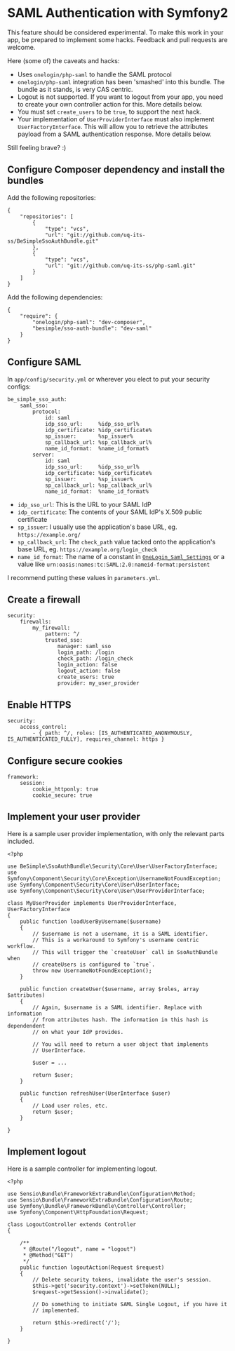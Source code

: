 SAML Authentication with Symfony2
=================================

This feature should be considered experimental. To make this work in your
app, be prepared to implement some hacks. Feedback and pull requests are
welcome.

Here (some of) the caveats and hacks:

* Uses `onelogin/php-saml` to handle the SAML protocol
* `onelogin/php-saml` integration has been 'smashed' into this bundle. The
  bundle as it stands, is very CAS centric.
* Logout is not supported. If you want to logout from your app, you need to
  create your own controller action for this. More details below.
* You must set `create_users` to be `true`, to support the next hack.
* Your implementation of `UserProviderInterface` must also implement
  `UserFactoryInterface`. This will allow you to retrieve the attributes
  payload from a SAML authentication response. More details below.

Still feeling brave? :)


Configure Composer dependency and install the bundles
-----------------------------------------------------

Add the following repositories:

    {
        "repositories": [
            {
                "type": "vcs",
                "url": "git://github.com/uq-its-ss/BeSimpleSsoAuthBundle.git"
            },
            {
                "type": "vcs",
                "url": "git://github.com/uq-its-ss/php-saml.git"
            }
        ]
    }

Add the following dependencies:

    {
        "require": {
            "onelogin/php-saml": "dev-composer",
            "besimple/sso-auth-bundle": "dev-saml"
        }
    }



Configure SAML
--------------

In `app/config/security.yml` or wherever you elect to put your security
configs:

    be_simple_sso_auth:
        saml_sso:
            protocol:
                id: saml
                idp_sso_url:     %idp_sso_url%
                idp_certificate: %idp_certificate%
                sp_issuer:       %sp_issuer%
                sp_callback_url: %sp_callback_url%
                name_id_format:  %name_id_format%
            server:
                id: saml
                idp_sso_url:     %idp_sso_url%
                idp_certificate: %idp_certificate%
                sp_issuer:       %sp_issuer%
                sp_callback_url: %sp_callback_url%
                name_id_format:  %name_id_format%

* `idp_sso_url`: This is the URL to your SAML IdP
* `idp_certificate`: The contents of your SAML IdP's X.509 public certificate
* `sp_issuer`: I usually use the application's base URL, eg. `https://example.org/`
* `sp_callback_url`: The `check_path` value tacked onto the application's base URL,
  eg. `https://example.org/login_check`
* `name_id_format`: The name of a constant in [`OneLogin_Saml_Settings`][1] or
  a value like `urn:oasis:names:tc:SAML:2.0:nameid-format:persistent`

I recommend putting these values in `parameters.yml`.

[1]: https://github.com/onelogin/php-saml/blob/master/src/OneLogin/Saml/Settings.php


Create a firewall
-----------------

    security:
        firewalls:
            my_firewall:
                pattern: ^/
                trusted_sso:
                    manager: saml_sso
                    login_path: /login
                    check_path: /login_check
                    login_action: false
                    logout_action: false
                    create_users: true
                    provider: my_user_provider


Enable HTTPS
------------

    security:
        access_control:
            - { path: ^/, roles: [IS_AUTHENTICATED_ANONYMOUSLY, IS_AUTHENTICATED_FULLY], requires_channel: https }


Configure secure cookies
------------------------

    framework:
        session:
            cookie_httponly: true
            cookie_secure: true


Implement your user provider
----------------------------

Here is a sample user provider implementation, with only the relevant parts
included.

    <?php

    use BeSimple\SsoAuthBundle\Security\Core\User\UserFactoryInterface;
    use Symfony\Component\Security\Core\Exception\UsernameNotFoundException;
    use Symfony\Component\Security\Core\User\UserInterface;
    use Symfony\Component\Security\Core\User\UserProviderInterface;

    class MyUserProvider implements UserProviderInterface, UserFactoryInterface
    {
        public function loadUserByUsername($username)
        {
            // $username is not a username, it is a SAML identifier.
            // This is a workaround to Symfony's username centric workflow.
            // This will trigger the `createUser` call in SsoAuthBundle when
            // createUsers is configured to `true`.
            throw new UsernameNotFoundException();
        }

        public function createUser($username, array $roles, array $attributes)
        {
            // Again, $username is a SAML identifier. Replace with information
            // from attributes hash. The information in this hash is dependendent
            // on what your IdP provides.

            // You will need to return a user object that implements
            // UserInterface.

            $user = ...

            return $user;
        }

        public function refreshUser(UserInterface $user)
        {
            // Load user roles, etc.
            return $user;
        }

    }


Implement logout
----------------

Here is a sample controller for implementing logout.

    <?php

    use Sensio\Bundle\FrameworkExtraBundle\Configuration\Method;
    use Sensio\Bundle\FrameworkExtraBundle\Configuration\Route;
    use Symfony\Bundle\FrameworkBundle\Controller\Controller;
    use Symfony\Component\HttpFoundation\Request;

    class LogoutController extends Controller
    {

        /**
         * @Route("/logout", name = "logout")
         * @Method("GET")
         */
        public function logoutAction(Request $request)
        {
            // Delete security tokens, invalidate the user's session.
            $this->get('security.context')->setToken(NULL);
            $request->getSession()->invalidate();

            // Do something to initiate SAML Single Logout, if you have it
            // implemented.

            return $this->redirect('/');
        }

    }


